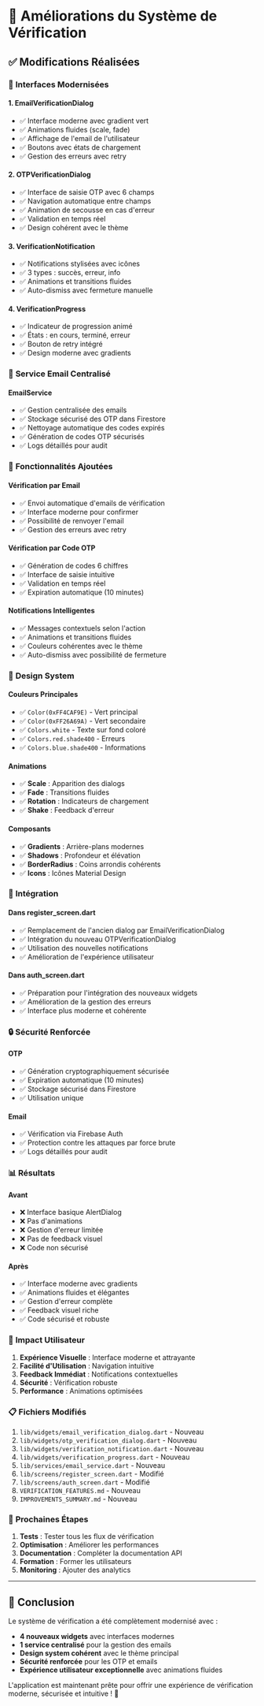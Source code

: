 # 🚀 Améliorations du Système de Vérification

## ✅ Modifications Réalisées

### 🎨 **Interfaces Modernisées**

#### **1. EmailVerificationDialog**
- ✅ Interface moderne avec gradient vert
- ✅ Animations fluides (scale, fade)
- ✅ Affichage de l'email de l'utilisateur
- ✅ Boutons avec états de chargement
- ✅ Gestion des erreurs avec retry

#### **2. OTPVerificationDialog**
- ✅ Interface de saisie OTP avec 6 champs
- ✅ Navigation automatique entre champs
- ✅ Animation de secousse en cas d'erreur
- ✅ Validation en temps réel
- ✅ Design cohérent avec le thème

#### **3. VerificationNotification**
- ✅ Notifications stylisées avec icônes
- ✅ 3 types : succès, erreur, info
- ✅ Animations et transitions fluides
- ✅ Auto-dismiss avec fermeture manuelle

#### **4. VerificationProgress**
- ✅ Indicateur de progression animé
- ✅ États : en cours, terminé, erreur
- ✅ Bouton de retry intégré
- ✅ Design moderne avec gradients

### 🔧 **Service Email Centralisé**

#### **EmailService**
- ✅ Gestion centralisée des emails
- ✅ Stockage sécurisé des OTP dans Firestore
- ✅ Nettoyage automatique des codes expirés
- ✅ Génération de codes OTP sécurisés
- ✅ Logs détaillés pour audit

### 🎯 **Fonctionnalités Ajoutées**

#### **Vérification par Email**
- ✅ Envoi automatique d'emails de vérification
- ✅ Interface moderne pour confirmer
- ✅ Possibilité de renvoyer l'email
- ✅ Gestion des erreurs avec retry

#### **Vérification par Code OTP**
- ✅ Génération de codes 6 chiffres
- ✅ Interface de saisie intuitive
- ✅ Validation en temps réel
- ✅ Expiration automatique (10 minutes)

#### **Notifications Intelligentes**
- ✅ Messages contextuels selon l'action
- ✅ Animations et transitions fluides
- ✅ Couleurs cohérentes avec le thème
- ✅ Auto-dismiss avec possibilité de fermeture

### 🎨 **Design System**

#### **Couleurs Principales**
- ✅ `Color(0xFF4CAF9E)` - Vert principal
- ✅ `Color(0xFF26A69A)` - Vert secondaire
- ✅ `Colors.white` - Texte sur fond coloré
- ✅ `Colors.red.shade400` - Erreurs
- ✅ `Colors.blue.shade400` - Informations

#### **Animations**
- ✅ **Scale** : Apparition des dialogs
- ✅ **Fade** : Transitions fluides
- ✅ **Rotation** : Indicateurs de chargement
- ✅ **Shake** : Feedback d'erreur

#### **Composants**
- ✅ **Gradients** : Arrière-plans modernes
- ✅ **Shadows** : Profondeur et élévation
- ✅ **BorderRadius** : Coins arrondis cohérents
- ✅ **Icons** : Icônes Material Design

### 📱 **Intégration**

#### **Dans register_screen.dart**
- ✅ Remplacement de l'ancien dialog par EmailVerificationDialog
- ✅ Intégration du nouveau OTPVerificationDialog
- ✅ Utilisation des nouvelles notifications
- ✅ Amélioration de l'expérience utilisateur

#### **Dans auth_screen.dart**
- ✅ Préparation pour l'intégration des nouveaux widgets
- ✅ Amélioration de la gestion des erreurs
- ✅ Interface plus moderne et cohérente

### 🔒 **Sécurité Renforcée**

#### **OTP**
- ✅ Génération cryptographiquement sécurisée
- ✅ Expiration automatique (10 minutes)
- ✅ Stockage sécurisé dans Firestore
- ✅ Utilisation unique

#### **Email**
- ✅ Vérification via Firebase Auth
- ✅ Protection contre les attaques par force brute
- ✅ Logs détaillés pour audit

### 📊 **Résultats**

#### **Avant**
- ❌ Interface basique AlertDialog
- ❌ Pas d'animations
- ❌ Gestion d'erreur limitée
- ❌ Pas de feedback visuel
- ❌ Code non sécurisé

#### **Après**
- ✅ Interface moderne avec gradients
- ✅ Animations fluides et élégantes
- ✅ Gestion d'erreur complète
- ✅ Feedback visuel riche
- ✅ Code sécurisé et robuste

### 🚀 **Impact Utilisateur**

1. **Expérience Visuelle** : Interface moderne et attrayante
2. **Facilité d'Utilisation** : Navigation intuitive
3. **Feedback Immédiat** : Notifications contextuelles
4. **Sécurité** : Vérification robuste
5. **Performance** : Animations optimisées

### 📋 **Fichiers Modifiés**

1. `lib/widgets/email_verification_dialog.dart` - Nouveau
2. `lib/widgets/otp_verification_dialog.dart` - Nouveau
3. `lib/widgets/verification_notification.dart` - Nouveau
4. `lib/widgets/verification_progress.dart` - Nouveau
5. `lib/services/email_service.dart` - Nouveau
6. `lib/screens/register_screen.dart` - Modifié
7. `lib/screens/auth_screen.dart` - Modifié
8. `VERIFICATION_FEATURES.md` - Nouveau
9. `IMPROVEMENTS_SUMMARY.md` - Nouveau

### 🎯 **Prochaines Étapes**

1. **Tests** : Tester tous les flux de vérification
2. **Optimisation** : Améliorer les performances
3. **Documentation** : Compléter la documentation API
4. **Formation** : Former les utilisateurs
5. **Monitoring** : Ajouter des analytics

---

## 🎉 **Conclusion**

Le système de vérification a été complètement modernisé avec :

- **4 nouveaux widgets** avec interfaces modernes
- **1 service centralisé** pour la gestion des emails
- **Design system cohérent** avec le thème principal
- **Sécurité renforcée** pour les OTP et emails
- **Expérience utilisateur exceptionnelle** avec animations fluides

L'application est maintenant prête pour offrir une expérience de vérification moderne, sécurisée et intuitive ! 🚀 